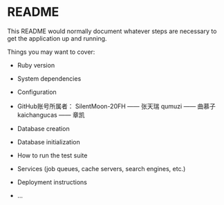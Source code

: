 # README

This README would normally document whatever steps are necessary to get the
application up and running.

Things you may want to cover:

* Ruby version

* System dependencies

* Configuration

* GitHub账号所属者：
  SilentMoon-20FH —— 张天瑞
  qumuzi —— 曲慕子
  kaichangucas —— 章凯

* Database creation

* Database initialization

* How to run the test suite

* Services (job queues, cache servers, search engines, etc.)

* Deployment instructions

* ...
